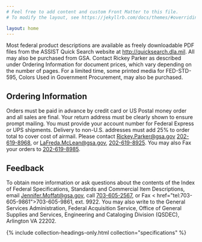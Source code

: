 ```yaml
---
# Feel free to add content and custom Front Matter to this file.
# To modify the layout, see https://jekyllrb.com/docs/themes/#overriding-theme-defaults

layout: home
---
```


Most federal product descriptions are available as freely downloadable PDF files from the ASSIST Quick Search website at <http://quicksearch.dla.mil>. All may also be purchased from GSA. Contact Rickey Parker as described under Ordering Information for document prices, which vary depending on the number of pages. For a limited time, some printed media for FED-STD-595, Colors Used in Government Procurement, may also be purchased.

## Ordering Information 
Orders must be paid in advance by credit card or US Postal money order and all sales are final. Your return address must be clearly shown to ensure prompt mailing. You must provide your account number for Federal Express or UPS shipments. Delivery to non-U.S. addresses must add 25% to order total to cover cost of airmail. Please contact <Rickey.Parker@gsa.gov> <a href="tel:202-619-8968">202-619-8968</a>, or <LaFreda.McLean@gsa.gov>, <a href="tel:202-619-8925">202-619-8925</a>. You may also Fax your orders to <a href="tel:202-619-8985">202-619-8985</a>.

## Feedback 
To obtain more information or ask questions about the contents of the Index of Federal Specifications, Standards and Commercial Item Descriptions, email <Jennifer.Moffat@gsa.gov>, call <a href="tel:703-605-2567">703-605-2567</a>, or Fax < href="tel:703-605-9861">703-605-9861</a>, ext. 9922. You may also write to the General Services Administration, Federal Acquisition Service, Office of General Supplies and Services, Engineering and Cataloging Division (QSDEC), Arlington VA 22202.

{% include collection-headings-only.html collection="specifications" %}
